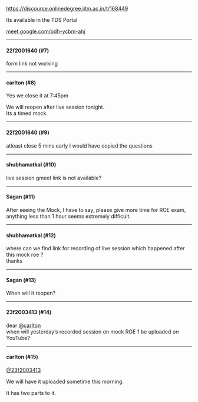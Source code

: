 https://discourse.onlinedegree.iitm.ac.in/t/168449

Its available in the TDS Portal</p>
<p><a class="onebox" href="http://meet.google.com/odh-ycbm-ahj" rel="noopener" target="_blank">meet.google.com/odh-ycbm-ahj</a></p><hr>

<h4>22f2001640 (#7)</h4>
<p>form link not working</p><hr>

<h4>carlton (#8)</h4>
<p>Yes we close it at 7:45pm</p>
<p>We will reopen after live session tonight.<br/>
Its a timed mock.</p><hr>

<h4>22f2001640 (#9)</h4>
<p>atleast close 5 mins early I would have copied the questions</p><hr>

<h4>shubhamatkal (#10)</h4>
<p>live session gmeet link is not available?</p><hr>

<h4>Sagan (#11)</h4>
<p>After seeing the Mock, I have to say, please give more time for ROE exam, anything less than 1 hour seems extremely difficult.</p><hr>

<h4>shubhamatkal (#12)</h4>
<p>where can we find link for recording of live session which happened after this mock roe ?<br/>
thanks</p><hr>

<h4>Sagan (#13)</h4>
<p>When will it reopen?</p><hr>

<h4>23f2003413 (#14)</h4>
<p>dear <a class="mention" href="/u/carlton">@carlton</a><br/>
when will yesterday’s recorded session on mock ROE 1 be uploaded on YouTube?</p><hr>

<h4>carlton (#15)</h4>
<p><a class="mention" href="/u/23f2003413">@23f2003413</a></p>
<p>We will have it uploaded sometime this morning.</p>
<p>It has two parts to it.